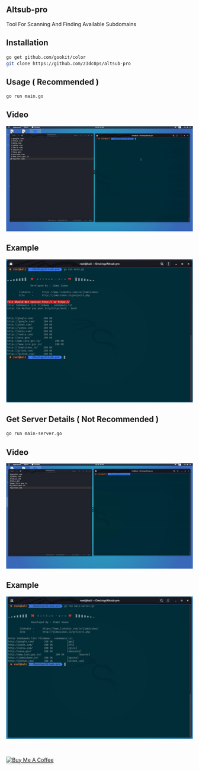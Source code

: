 ## Altsub-pro
Tool For Scanning And Finding Available Subdomains
## Installation
```bash
go get github.com/gookit/color
git clone https://github.com/z3dc0ps/altsub-pro
```
## Usage ( Recommended )
```bash
go run main.go
```
## Video 
![GIF](https://github.com/z3dc0ps/altsub-pro/blob/master/assets/main.gif)

## Example
![JPEG](https://github.com/z3dc0ps/altsub-pro/blob/master/assets/main.JPG)


## Get Server Details ( Not Recommended )
```bash
go run main-server.go
```
## Video 
![GIF](https://github.com/z3dc0ps/altsub-pro/blob/master/assets/main-server.gif)

## Example
![JPEG](https://github.com/z3dc0ps/altsub-pro/blob/master/assets/main-server.JPG)

 
<br>

<a href="https://www.buymeacoffee.com/jimmisimon" target="_blank"><img src="https://www.buymeacoffee.com/assets/img/custom_images/orange_img.png" alt="Buy Me A Coffee" style="height: 41px !important;width: 174px !important;box-shadow: 0px 3px 2px 0px rgba(190, 190, 190, 0.5) !important;-webkit-box-shadow: 0px 3px 2px 0px rgba(190, 190, 190, 0.5) !important;" ></a>
